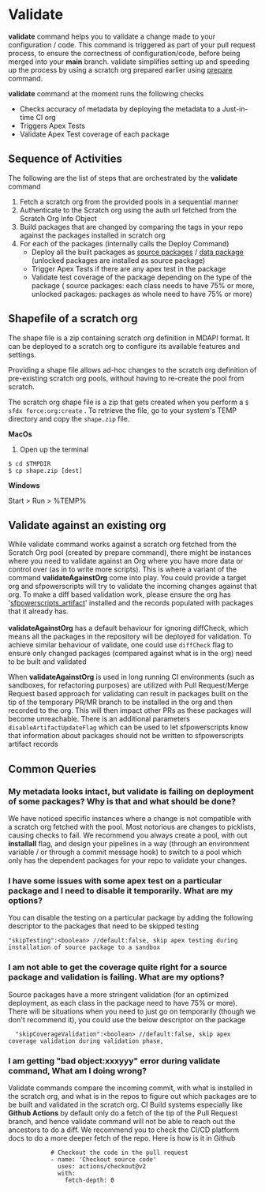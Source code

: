 # Validate

**validate** command helps you to validate a change made to your configuration / code. This command is triggered as part of your pull request process, to ensure the correctness of configuration/code, before being merged into your **main** branch. validate simplifies setting up and speeding up the process by using a scratch org prepared earlier using [prepare ](https://github.com/dxatscale/dxatscale-guide/blob/april-22/projects/sfpowerscripts/orchestrator/broken-reference/README.md)command.

**validate** command at the moment runs the following checks

* Checks accuracy of metadata by deploying the metadata to a Just-in-time CI org
* Triggers Apex Tests
* Validate Apex Test coverage of each package

## Sequence of Activities

The following are the list of steps that are orchestrated by the **validate** command

1. Fetch a scratch org from the provided pools in a sequential manner
2. Authenticate to the Scratch org using the auth url fetched from the Scratch Org Info Object
3. Build packages that are changed by comparing the tags in your repo against the packages installed in scratch org
4. For each of the packages (internally calls the Deploy Command)
   * Deploy all the built packages as [source packages](https://github.com/dxatscale/dxatscale-guide/blob/april-22/projects/sfpowerscripts/orchestrator/broken-reference/README.md) / [data package](https://github.com/dxatscale/dxatscale-guide/blob/april-22/projects/sfpowerscripts/orchestrator/broken-reference/README.md) (unlocked packages are installed as source package)
   * Trigger Apex Tests if there are any apex test in the package
   * Validate test coverage of the package depending on the type of the package ( source packages: each class needs to have 75% or more, unlocked packages: packages as whole need to have 75% or more)

## Shapefile of a scratch org

The shape file is a zip containing scratch org definition in MDAPI format. It can be deployed to a scratch org to configure its available features and settings.

Providing a shape file allows ad-hoc changes to the scratch org definition of pre-existing scratch org pools, without having to re-create the pool from scratch.

The scratch org shape file is a zip that gets created when you perform a `$ sfdx force:org:create` . To retrieve the file, go to your system's TEMP directory and copy the `shape.zip` file.

**MacOs**

1. Open up the terminal

```
$ cd $TMPDIR
$ cp shape.zip [dest]
```

**Windows**

Start > Run > %TEMP%

## Validate against an existing org

While validate command works against a scratch org fetched from the Scratch Org pool (created by prepare command), there might be instances where you need to validate against an Org where you have more data or control over (as in to write more scripts). This is where a variant of the command **validateAgainstOrg** come into play. You could provide a target org and sfpowerscripts will try to validate the incoming changes against that org. To make a diff based validation work, please ensure the org has '[sfpowerscripts\_artifact](https://dxatscale.gitbook.io/sfpowerscripts/cli/prerequisites#on-each-org-sandbox-production-that-you-intend-to-deploy)' installed and the records populated with packages that it already has.\
\
**validateAgainstOrg** has a default behaviour for ignoring diffCheck, which means all the packages in the repository will be deployed for validation. To achieve similar behaviour of validate, one could use `diffCheck` flag to ensure only changed packages (compared against what is in the org) need to be built and validated

When **validateAgainstOrg** is used in long running CI environments (such as sandboxes, for refactoring purposes) are utilized with Pull Request/Merge Request based approach for validating can result in packages built on the tip of the temporary PR/MR branch to be installed in the org and then recorded to the org. This will then impact other PRs as these packages will become unreachable. There is an additional parameters `disableArtifactUpdateFlag` which can be used to let sfpowerscripts know that information about packages should not be written to sfpowerscripts artifact records

## Common Queries

### My metadata looks intact, but validate is failing on deployment of some packages? Why is that and what should be done?

We have noticed specific instances where a change is not compatible with a scratch org fetched with the pool. Most notorious are changes to picklists, causing checks to fail. We recommend you always create a pool, with out **installall** flag, and design your pipelines in a way (through an environment variable / or through a commit message hook) to switch to a pool which only has the dependent packages for your repo to validate your changes.

### I have some issues with some apex test on a particular package and I need to disable it temporarily. What are my options?

You can disable the testing on a particular package by adding the following descriptor to the packages that need to be skipped testing

```
"skipTesting":<boolean> //default:false, skip apex testing during installation of source package to a sandbox
```

### I am not able to get the coverage quite right for a source package and validation is failing. What are my options?

Source packages have a more stringent validation (for an optimized deployment, as each class in the package need to have 75% or more). There will be situations when you need to just go on temporarily (though we don't recommend it), you could use the below descriptor on the package

```
  "skipCoverageValidation":<boolean> //default:false, skip apex coverage validation during validation phase,
```

### I am getting "bad object:xxxyyy" error during validate command, What am I doing wrong?

Validate commands compare the incoming commit, with what is installed in the scratch org, and what is in the repos to figure out which packages are to be built and validated in the scratch org. CI Build systems especially like **Github Actions** by default only do a fetch of the tip of the Pull Request branch, and hence validate command will not be able to reach out the ancestors to do a diff. We recommend you to check the CI/CD platform docs to do a more deeper fetch of the repo. Here is how is it in Github

```
            # Checkout the code in the pull request
            - name: 'Checkout source code'
              uses: actions/checkout@v2
              with:
                fetch-depth: 0
```
